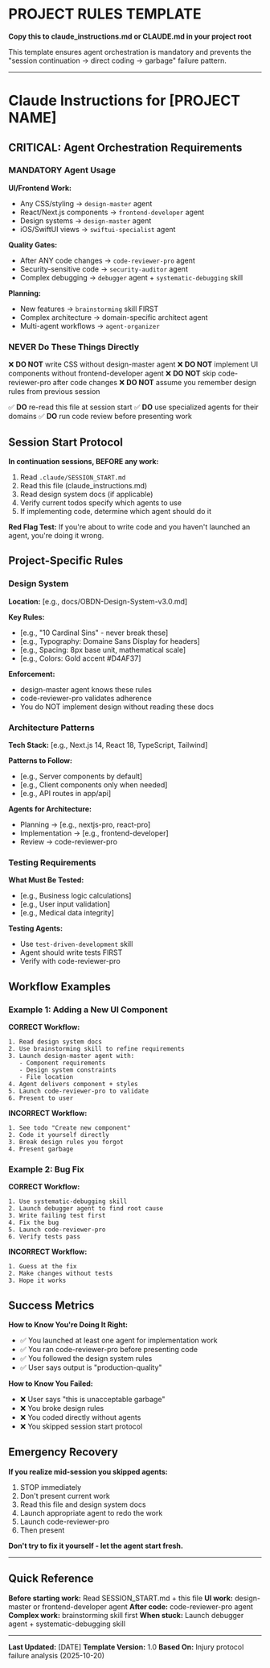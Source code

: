 # PROJECT RULES TEMPLATE

**Copy this to claude_instructions.md or CLAUDE.md in your project root**

This template ensures agent orchestration is mandatory and prevents the "session continuation → direct coding → garbage" failure pattern.

---

# Claude Instructions for [PROJECT NAME]

## CRITICAL: Agent Orchestration Requirements

### MANDATORY Agent Usage

**UI/Frontend Work:**
- Any CSS/styling → `design-master` agent
- React/Next.js components → `frontend-developer` agent
- Design systems → `design-master` agent
- iOS/SwiftUI views → `swiftui-specialist` agent

**Quality Gates:**
- After ANY code changes → `code-reviewer-pro` agent
- Security-sensitive code → `security-auditor` agent
- Complex debugging → `debugger` agent + `systematic-debugging` skill

**Planning:**
- New features → `brainstorming` skill FIRST
- Complex architecture → domain-specific architect agent
- Multi-agent workflows → `agent-organizer`

### NEVER Do These Things Directly

❌ **DO NOT** write CSS without design-master agent
❌ **DO NOT** implement UI components without frontend-developer agent
❌ **DO NOT** skip code-reviewer-pro after code changes
❌ **DO NOT** assume you remember design rules from previous session

✅ **DO** re-read this file at session start
✅ **DO** use specialized agents for their domains
✅ **DO** run code review before presenting work

## Session Start Protocol

**In continuation sessions, BEFORE any work:**

1. Read `.claude/SESSION_START.md`
2. Read this file (claude_instructions.md)
3. Read design system docs (if applicable)
4. Verify current todos specify which agents to use
5. If implementing code, determine which agent should do it

**Red Flag Test:**
If you're about to write code and you haven't launched an agent, you're doing it wrong.

## Project-Specific Rules

### Design System

**Location:** [e.g., docs/OBDN-Design-System-v3.0.md]

**Key Rules:**
- [e.g., "10 Cardinal Sins" - never break these]
- [e.g., Typography: Domaine Sans Display for headers]
- [e.g., Spacing: 8px base unit, mathematical scale]
- [e.g., Colors: Gold accent #D4AF37]

**Enforcement:**
- design-master agent knows these rules
- code-reviewer-pro validates adherence
- You do NOT implement design without reading these docs

### Architecture Patterns

**Tech Stack:** [e.g., Next.js 14, React 18, TypeScript, Tailwind]

**Patterns to Follow:**
- [e.g., Server components by default]
- [e.g., Client components only when needed]
- [e.g., API routes in app/api]

**Agents for Architecture:**
- Planning → [e.g., nextjs-pro, react-pro]
- Implementation → [e.g., frontend-developer]
- Review → code-reviewer-pro

### Testing Requirements

**What Must Be Tested:**
- [e.g., Business logic calculations]
- [e.g., User input validation]
- [e.g., Medical data integrity]

**Testing Agents:**
- Use `test-driven-development` skill
- Agent should write tests FIRST
- Verify with code-reviewer-pro

## Workflow Examples

### Example 1: Adding a New UI Component

**CORRECT Workflow:**
```
1. Read design system docs
2. Use brainstorming skill to refine requirements
3. Launch design-master agent with:
   - Component requirements
   - Design system constraints
   - File location
4. Agent delivers component + styles
5. Launch code-reviewer-pro to validate
6. Present to user
```

**INCORRECT Workflow:**
```
1. See todo "Create new component"
2. Code it yourself directly
3. Break design rules you forgot
4. Present garbage
```

### Example 2: Bug Fix

**CORRECT Workflow:**
```
1. Use systematic-debugging skill
2. Launch debugger agent to find root cause
3. Write failing test first
4. Fix the bug
5. Launch code-reviewer-pro
6. Verify tests pass
```

**INCORRECT Workflow:**
```
1. Guess at the fix
2. Make changes without tests
3. Hope it works
```

## Success Metrics

**How to Know You're Doing It Right:**
- ✅ You launched at least one agent for implementation work
- ✅ You ran code-reviewer-pro before presenting code
- ✅ You followed the design system rules
- ✅ User says output is "production-quality"

**How to Know You Failed:**
- ❌ User says "this is unacceptable garbage"
- ❌ You broke design rules
- ❌ You coded directly without agents
- ❌ You skipped session start protocol

## Emergency Recovery

**If you realize mid-session you skipped agents:**

1. STOP immediately
2. Don't present current work
3. Read this file and design system docs
4. Launch appropriate agent to redo the work
5. Launch code-reviewer-pro
6. Then present

**Don't try to fix it yourself - let the agent start fresh.**

---

## Quick Reference

**Before starting work:** Read SESSION_START.md + this file
**UI work:** design-master or frontend-developer agent
**After code:** code-reviewer-pro agent
**Complex work:** brainstorming skill first
**When stuck:** Launch debugger agent + systematic-debugging skill

---

**Last Updated:** [DATE]
**Template Version:** 1.0
**Based On:** Injury protocol failure analysis (2025-10-20)
